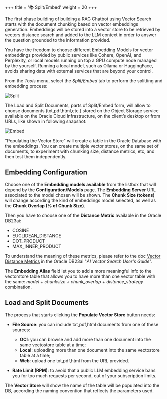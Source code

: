 +++
title = '📚 Split/Embed'
weight = 20
+++

<!--
Copyright (c) 2024, 2025, Oracle and/or its affiliates.
Licensed under the Universal Permissive License v1.0 as shown at http://oss.oracle.com/licenses/upl.
-->

The first phase building of building a RAG Chatbot using Vector Search starts with the document chunking based on vector embeddings generation.  Embeddings will be stored into a vector store to be retrieved by vectors distance search and added to the LLM context in order to answer the question grounded to the information provided.

You have the freedom to choose different Embedding Models for vector embeddings provided by public services like Cohere, OpenAI, and Perplexity, or local models running on top a GPU compute node managed by the yourself.  Running a local model, such as Ollama or HuggingFace, avoids sharing data with external services that are beyond your control.

From the _Tools_ menu, select the _Split/Embed_ tab to perform the splitting and embedding process:

![Split](../images/split.png)

The Load and Split Documents, parts of Split/Embed form, will allow to choose documents (txt,pdf,html,etc.) stored on the Object Storage service available on the Oracle Cloud Infrastructure, on the client’s desktop or from URLs, like shown in following snapshot:

![Embed](../images/embed.png)

"Populating the Vector Store" will create a table in the Oracle Database with the embeddings.  You can create multiple vector stores, on the same set of documents, to experiment with chunking size, distance metrics, etc, and then test them independently.

## Embedding Configuration

Choose one of the **Embedding models available** from the listbox that will depend by the **Configuration/Models** page.
The **Embedding Server** URL associated to the model chosen will be shown. The **Chunk Size (tokens)** will change according the kind of embeddings model selected, as well as the **Chunk Overlap (% of Chunk Size)**.

Then you have to choose one of the **Distance Metric** available in the Oracle DB23ai:
- COSINE
- EUCLIDEAN_DISTANCE
- DOT_PRODUCT
- MAX_INNER_PRODUCT

To understand the meaning of these metrics, please refer to the doc [Vector Distance Metrics](https://docs.oracle.com/en/database/oracle/oracle-database/23/vecse/vector-distance-metrics.html) in the Oracle DB23ai "*AI Vector Search User's Guide*".

The **Embedding Alias** field let you to add a more meaningful info to the vectorstore table that allows you to have more than one vector table with the same: *model + chunksize + chunk_overlap + distance_strategy* combination.


## Load and Split Documents

The process that starts clicking the **Populate Vector Store** button needs:
- **File Source**: you can include txt,pdf,html documents from one of these sources:
    - **OCI**: you can browse and add more than one document into the same vectostore table at a time;
    - **Local**: uploading more than one document into the same vectostore table at a time;
    - **Web**: upload one txt,pdf,html from the URL provided.

- **Rate Limit (RPM)**: to avoid that a public LLM embedding service bans you for too much requests per second, out of your subscription limits.

The **Vector Store** will show the name of the table will be populated into the DB, according the naming convention that reflects the parameters used.
